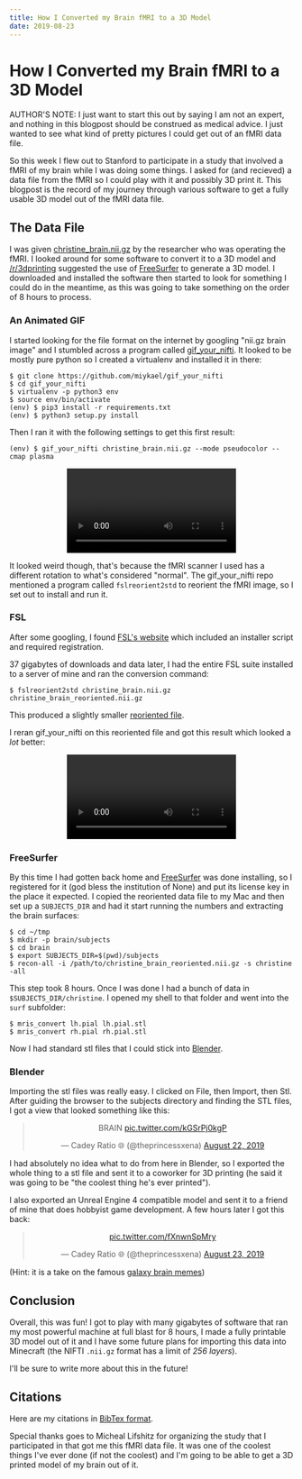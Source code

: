 ```yaml
---
title: How I Converted my Brain fMRI to a 3D Model
date: 2019-08-23
---
```


# How I Converted my Brain fMRI to a 3D Model

AUTHOR'S NOTE: I just want to start this out by saying I am not an expert, and
nothing in this blogpost should be construed as medical advice. I just wanted 
to see what kind of pretty pictures I could get out of an fMRI data file.

So this week I flew out to Stanford to participate in a study that involved a
fMRI of my brain while I was doing some things. I asked for (and recieved) a
data file from the fMRI so I could play with it and possibly 3D print it. This
blogpost is the record of my journey through various software to get a fully 
usable 3D model out of the fMRI data file.

## The Data File

I was given [christine_brain.nii.gz][firstniifile] by the researcher who was
operating the fMRI. I looked around for some software to convert it to a 3D
model and [/r/3dprinting][r3dprinting] suggested the use of [FreeSurfer][freesurfer]
to generate a 3D model. I downloaded and installed the software then started
to look for something I could do in the meantime, as this was going to take
something on the order of 8 hours to process.

### An Animated GIF

I started looking for the file format on the internet by googling "nii.gz brain image"
and I stumbled across a program called [gif\_your\_nifti][gyn]. It looked to be
mostly pure python so I created a virtualenv and installed it in there:

```
$ git clone https://github.com/miykael/gif_your_nifti
$ cd gif_your_nifti
$ virtualenv -p python3 env
$ source env/bin/activate
(env) $ pip3 install -r requirements.txt
(env) $ python3 setup.py install
```

Then I ran it with the following settings to get this first result:

```
(env) $ gif_your_nifti christine_brain.nii.gz --mode pseudocolor --cmap plasma
```

<center><video src="/static/blog/christine-frmi-raw.mp4">A sideways view of the brain</video></center>

It looked weird though, that's because the fMRI scanner I used has a different
rotation to what's considered "normal". The gif\_your\_nifti repo mentioned a
program called `fslreorient2std` to reorient the fMRI image, so I set out to
install and run it.

### FSL

After some googling, I found [FSL's website][fsl] which included an installer
script and required registration.

37 gigabytes of downloads and data later, I had the entire FSL suite installed
to a server of mine and ran the conversion command:

```
$ fslreorient2std christine_brain.nii.gz christine_brain_reoriented.nii.gz
```

This produced a slightly smaller [reoriented file][secondniifile].

I reran gif\_your\_nifti on this reoriented file and got this result
which looked a _lot_ better:

<center><video src="/static/blog/christine-fmri-reoriented.mp4">A properly reoriented brain</video></center>

### FreeSurfer

By this time I had gotten back home and [FreeSurfer][freesurfer] was done installing, 
so I registered for it (god bless the institution of None) and put its license key
in the place it expected. I copied the reoriented data file to my Mac and then
set up a `SUBJECTS_DIR` and had it start running the numbers and extracting the
brain surfaces:

```
$ cd ~/tmp
$ mkdir -p brain/subjects
$ cd brain
$ export SUBJECTS_DIR=$(pwd)/subjects
$ recon-all -i /path/to/christine_brain_reoriented.nii.gz -s christine -all
```

This step took 8 hours. Once I was done I had a bunch of data in 
`$SUBJECTS_DIR/christine`. I opened my shell to that folder and went into the
`surf` subfolder:

```
$ mris_convert lh.pial lh.pial.stl
$ mris_convert rh.pial rh.pial.stl
```

Now I had standard stl files that I could stick into [Blender][blender].

### Blender

Importing the stl files was really easy. I clicked on File, then Import, then
Stl. After guiding the browser to the subjects directory and finding the STL
files, I got a view that looked something like this:

<center><blockquote class="twitter-tweet"><p lang="en" dir="ltr">BRAIN <a href="https://t.co/kGSrPj0kgP">pic.twitter.com/kGSrPj0kgP</a></p>&mdash; Cadey Ratio 🌐 (@theprincessxena) <a href="https://twitter.com/theprincessxena/status/1164526098526478336?ref_src=twsrc%5Etfw">August 22, 2019</a></blockquote> <script async src="https://platform.twitter.com/widgets.js" charset="utf-8"></script></center>

I had absolutely no idea what to do from here in Blender, so I exported the
whole thing to a stl file and sent it to a coworker for 3D printing (he said
it was going to be "the coolest thing he's ever printed").

I also exported an Unreal Engine 4 compatible model and sent it to a friend of
mine that does hobbyist game development. A few hours later I got this back:

<center><blockquote class="twitter-tweet"><p lang="und" dir="ltr"><a href="https://t.co/fXnwnSpMry">pic.twitter.com/fXnwnSpMry</a></p>&mdash; Cadey Ratio 🌐 (@theprincessxena) <a href="https://twitter.com/theprincessxena/status/1164714830630203393?ref_src=twsrc%5Etfw">August 23, 2019</a></blockquote> <script async src="https://platform.twitter.com/widgets.js" charset="utf-8"></script></center>

(Hint: it is a take on the famous [galaxy brain memes][galaxybrain])

## Conclusion

Overall, this was fun! I got to play with many gigabytes of software that ran
my most powerful machine at full blast for 8 hours, I made a fully printable 3D
model out of it and I have some future plans for importing this data into
Minecraft (the NIFTI `.nii.gz` format has a limit of _256 layers_). 

I'll be sure to write more about this in the future!

## Citations

Here are my citations in [BibTex format][citations].

Special thanks goes to Micheal Lifshitz for organizing the study that I 
participated in that got me this fMRI data file. It was one of the coolest
things I've ever done (if not the coolest) and I'm going to be able to get a
3D printed model of my brain out of it.

[firstniifile]: https://xena.greedo.xeserv.us/files/christine_brain.nii.gz
[secondniifile]: https://xena.greedo.xeserv.us/files/christine_brain_reoriented.nii.gz
[r3dprinting]: https://www.reddit.com/r/3Dprinting/comments/2w0zxx/magnetic_resonance_image_nii_to_stl/
[freesurfer]: https://surfer.nmr.mgh.harvard.edu/fswiki/FreeSurferWiki
[gyn]: https://github.com/miykael/gif_your_nifti
[firstgif]: https://xena.greedo.xeserv.us/files/christine_brain_plasma.gif
[secondgif]: https://xena.greedo.xeserv.us/files/christine_brain_reoriented_plasma.gif
[fsl]: https://fsl.fmrib.ox.ac.uk/fsl/fslwiki/
[blender]: https://www.blender.org
[galaxybrain]: https://knowyourmeme.com/memes/expanding-brain
[citations]: /static/blog/brainfmri-to-3d-model.bib